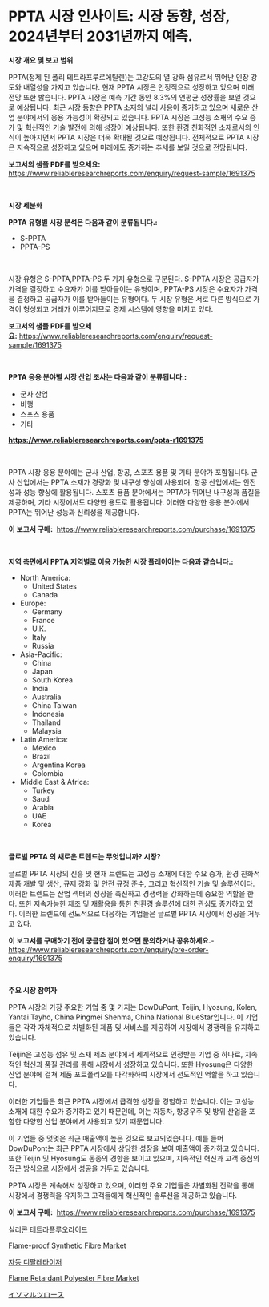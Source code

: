 <p><h1>PPTA 시장 인사이트: 시장 동향, 성장, 2024년부터 2031년까지 예측.</h1></p><p><strong>시장 개요 및 보고 범위</strong></p>
<p><p>PPTA(정제 된 폴리 테트라프루로에틸렌)는 고강도의 열 강화 섬유로서 뛰어난 인장 강도와 내열성을 가지고 있습니다. 현재 PPTA 시장은 안정적으로 성장하고 있으며 미래 전망 또한 밝습니다. PPTA 시장은 예측 기간 동안 8.3%의 연평균 성장률을 보일 것으로 예상됩니다. 최근 시장 동향은 PPTA 소재의 널리 사용이 증가하고 있으며 새로운 산업 분야에서의 응용 가능성이 확장되고 있습니다. PPTA 시장은 고성능 소재의 수요 증가 및 혁신적인 기술 발전에 의해 성장이 예상됩니다. 또한 환경 친화적인 소재로서의 인식이 높아지면서 PPTA 시장은 더욱 확대될 것으로 예상됩니다. 전체적으로 PPTA 시장은 지속적으로 성장하고 있으며 미래에도 증가하는 추세를 보일 것으로 전망됩니다.</p></p>
<p><strong>보고서의 샘플 PDF를 받으세요:</strong> <a href="https://www.reliableresearchreports.com/enquiry/request-sample/1691375">https://www.reliableresearchreports.com/enquiry/request-sample/1691375</a></p>
<p>&nbsp;</p>
<p><strong>시장 세분화</strong></p>
<p><strong>PPTA 유형별 시장 분석은 다음과 같이 분류됩니다.:</strong></p>
<p><ul><li>S-PPTA</li><li>PPTA-PS</li></ul></p>
<p>&nbsp;</p>
<p><p>시장 유형은 S-PPTA,PPTA-PS 두 가지 유형으로 구분된다. S-PPTA 시장은 공급자가 가격을 결정하고 수요자가 이를 받아들이는 유형이며, PPTA-PS 시장은 수요자가 가격을 결정하고 공급자가 이를 받아들이는 유형이다. 두 시장 유형은 서로 다른 방식으로 가격이 형성되고 거래가 이루어지므로 경제 시스템에 영향을 미치고 있다.</p></p>
<p><strong>보고서의 샘플 PDF를 받으세요:</strong>&nbsp;<a href="https://www.reliableresearchreports.com/enquiry/request-sample/1691375">https://www.reliableresearchreports.com/enquiry/request-sample/1691375</a></p>
<p>&nbsp;</p>
<p><strong> PPTA 응용 분야별 시장 산업 조사는 다음과 같이 분류됩니다.:</strong></p>
<p><ul><li>군사 산업</li><li>비행</li><li>스포츠 용품</li><li>기타</li></ul></p>
<p><strong><a href="https://www.reliableresearchreports.com/ppta-r1691375">https://www.reliableresearchreports.com/ppta-r1691375</a></strong></p>
<p>&nbsp;</p>
<p><p>PPTA 시장 응용 분야에는 군사 산업, 항공, 스포츠 용품 및 기타 분야가 포함됩니다. 군사 산업에서는 PPTA 소재가 경량화 및 내구성 향상에 사용되며, 항공 산업에서는 안전성과 성능 향상에 활용됩니다. 스포츠 용품 분야에서는 PPTA가 뛰어난 내구성과 품질을 제공하며, 기타 시장에서도 다양한 용도로 활용됩니다. 이러한 다양한 응용 분야에서 PPTA는 뛰어난 성능과 신뢰성을 제공합니다.</p></p>
<p><strong>이 보고서 구매:</strong>&nbsp; <a href="https://www.reliableresearchreports.com/purchase/1691375">https://www.reliableresearchreports.com/purchase/1691375</a></p>
<p>&nbsp;</p>
<p><strong>지역 측면에서 PPTA 지역별로 이용 가능한 시장 플레이어는 다음과 같습니다.:</strong></p>
<p><ul>
    <li>
        North America:
        <ul>
            <li>United States</li>
            <li>Canada</li>
        </ul>
    </li>
    <li>
        Europe:
        <ul>
            <li>Germany</li>
            <li>France</li>
            <li>U.K.</li>
            <li>Italy</li>
            <li>Russia</li>
        </ul>
    </li>
    <li>
        Asia-Pacific:
        <ul>
            <li>China</li>
            <li>Japan</li>
            <li>South Korea</li>
            <li>India</li>
            <li>Australia</li>
            <li>China Taiwan</li>
            <li>Indonesia</li>
            <li>Thailand</li>
            <li>Malaysia</li>
        </ul>
    </li>
    <li>
        Latin America:
        <ul>
            <li>Mexico</li>
            <li>Brazil</li>
            <li>Argentina Korea</li>
            <li>Colombia</li>
        </ul>
    </li>
    <li>
        Middle East & Africa:
        <ul>
            <li>Turkey</li>
            <li>Saudi</li>
            <li>Arabia</li>
            <li>UAE</li>
            <li>Korea</li>
        </ul>
    </li>
    </ul></p>
<p>&nbsp;</p>
<p><strong>글로벌 PPTA 의 새로운 트렌드는 무엇입니까? 시장?</strong></p>
<p><p>글로벌 PPTA 시장의 신흥 및 현재 트렌드는 고성능 소재에 대한 수요 증가, 환경 친화적 제품 개발 및 생산, 규제 강화 및 안전 규정 준수, 그리고 혁신적인 기술 및 솔루션이다. 이러한 트렌드는 산업 섹터의 성장을 촉진하고 경쟁력을 강화하는데 중요한 역할을 한다. 또한 지속가능한 제조 및 재활용을 통한 친환경 솔루션에 대한 관심도 증가하고 있다. 이러한 트렌드에 선도적으로 대응하는 기업들은 글로벌 PPTA 시장에서 성공을 거두고 있다.</p></p>
<p><strong>이 보고서를 구매하기 전에 궁금한 점이 있으면 문의하거나 공유하세요.</strong>- <a href="https://www.reliableresearchreports.com/enquiry/pre-order-enquiry/1691375">https://www.reliableresearchreports.com/enquiry/pre-order-enquiry/1691375</a></p>
<p>&nbsp;</p>
<p><strong>주요 시장 참여자</strong></p>
<p><p>PPTA 시장의 가장 주요한 기업 중 몇 가지는 DowDuPont, Teijin, Hyosung, Kolen, Yantai Tayho, China Pingmei Shenma, China National BlueStar입니다. 이 기업들은 각각 자체적으로 차별화된 제품 및 서비스를 제공하여 시장에서 경쟁력을 유지하고 있습니다.</p><p>Teijin은 고성능 섬유 및 소재 제조 분야에서 세계적으로 인정받는 기업 중 하나로, 지속적인 혁신과 품질 관리를 통해 시장에서 성장하고 있습니다. 또한 Hyosung은 다양한 산업 분야에 걸쳐 제품 포트폴리오를 다각화하여 시장에서 선도적인 역할을 하고 있습니다.</p><p>이러한 기업들은 최근 PPTA 시장에서 급격한 성장을 경험하고 있습니다. 이는 고성능 소재에 대한 수요가 증가하고 있기 때문인데, 이는 자동차, 항공우주 및 방위 산업을 포함한 다양한 산업 분야에서 사용되고 있기 때문입니다.</p><p>이 기업들 중 몇몇은 최근 매출액이 높은 것으로 보고되었습니다. 예를 들어 DowDuPont는 최근 PPTA 시장에서 상당한 성장을 보여 매출액이 증가하고 있습니다. 또한 Teijin 및 Hyosung도 동종의 경향을 보이고 있으며, 지속적인 혁신과 고객 중심의 접근 방식으로 시장에서 성공을 거두고 있습니다.</p><p>PPTA 시장은 계속해서 성장하고 있으며, 이러한 주요 기업들은 차별화된 전략을 통해 시장에서 경쟁력을 유지하고 고객들에게 혁신적인 솔루션을 제공하고 있습니다.</p></p>
<p><strong>이 보고서 구매:</strong>&nbsp;&nbsp;<a href="https://www.reliableresearchreports.com/purchase/1691375">https://www.reliableresearchreports.com/purchase/1691375</a></p>
<p><p><a href="https://medium.com/@kathyorton6556/%EC%8B%A4%EB%A6%AC%EC%BD%98-%ED%85%8C%ED%8A%B8%EB%9D%BC%ED%94%8C%EB%A3%A8%EC%98%A4%EB%A5%B4%ED%99%94%EB%AC%BC-%EC%8B%9C%EC%9E%A5-%EA%B7%9C%EB%AA%A8%EA%B0%80-%EA%B8%80%EB%A1%9C%EB%B2%8C-%EC%82%B0%EC%97%85%EC%97%90%EC%84%9C-%EC%B5%9C%EA%B3%A0%EC%9D%98-%EB%A7%88%EC%BC%80%ED%8C%85-%EC%B1%84%EB%84%90%EC%9D%84-%EB%B3%B4%EC%97%AC%EC%A4%80%EB%8B%A4-a912ae4256f8">실리콘 테트라플루오라이드</a></p><p><a href="https://www.linkedin.com/pulse/flame-proof-synthetic-fibre-market-goal-estimating-size-future-n9hec?trackingId=5yzwUZ8b%2B48T35kF2KeitQ%3D%3D">Flame-proof Synthetic Fibre Market</a></p><p><a href="https://medium.com/@christianlarkinus/%EC%9E%90%EB%8F%99-depalletizer-%EC%8B%9C%EC%9E%A5-%EC%A0%90%EC%9C%A0%EC%9C%A8-%EB%B0%9C%EC%A0%84-%EB%B0%8F-%EC%8B%9C%EC%9E%A5-%EC%84%B1%EC%9E%A5-%ED%8A%B8%EB%A0%8C%EB%93%9C-2024-2031-e14de810e759">자동 디팔레타이저</a></p><p><a href="https://www.linkedin.com/pulse/flame-retardant-polyester-fibre-market-comprehensive-8jnzc?trackingId=Tp6PumnQUsVyBu9lnYRQxw%3D%3D">Flame Retardant Polyester Fibre Market</a></p><p><a href="https://medium.com/@jerrycurtis23/%E3%82%A2%E3%82%A4%E3%82%BD%E3%83%9E%E3%83%AB%E3%83%81%E3%83%A5%E3%83%AD%E3%83%BC%E3%82%B9%E5%B8%82%E5%A0%B4%E3%81%AE%E3%83%A1%E3%83%88%E3%83%AA%E3%83%83%E3%82%AF%E3%82%B9%E3%81%AE%E8%A7%A3%E8%AA%AD-%E5%B8%82%E5%A0%B4%E3%82%B7%E3%82%A7%E3%82%A2-%E3%83%88%E3%83%AC%E3%83%B3%E3%83%89-%E3%81%8A%E3%82%88%E3%81%B3%E6%88%90%E9%95%B7%E3%83%91%E3%82%BF%E3%83%BC%E3%83%B3-7fa6d9a96c2d">イソマルツロース</a></p></p>
